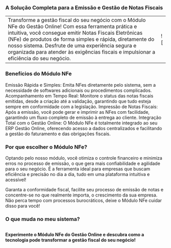 ### A Solução Completa para a Emissão e Gestão de Notas Fiscais

| | |
|-|-|
|Transforme a gestão fiscal do seu negócio com o Módulo NFe do Gestão Online! Com essa ferramenta prática e intuitiva, você consegue emitir Notas Fiscais Eletrônicas (NFe) de produtos de forma simples e rápida, diretamente do nosso sistema. Desfrute de uma experiência segura e organizada para atender às exigências fiscais e impulsionar a eficiência do seu negócio.|![|()



### Benefícios do Módulo NFe

Emissão Rápida e Simples: Emita NFes diretamente pelo sistema, sem a necessidade de softwares adicionais ou procedimentos complicados.
Acompanhamento em Tempo Real: Monitore o status das notas fiscais emitidas, desde a criação até a validação, garantindo que tudo esteja sempre em conformidade com a legislação.
Impressão de Notas Fiscais: Após a emissão, você pode gerar e imprimir as NFes com facilidade, garantindo um fluxo completo de emissão à entrega ao cliente.
Integração Total com o Gestão Online: O Módulo NFe é totalmente integrado ao seu ERP Gestão Online, oferecendo acesso a dados centralizados e facilitando a gestão do faturamento e das obrigações fiscais.

### Por que escolher o Módulo NFe?

Optando pelo nosso módulo, você otimiza o controle financeiro e minimiza erros no processo de emissão, o que gera mais confiabilidade e agilidade para o seu negócio. É a ferramenta ideal para empresas que buscam eficiência e precisão no dia a dia, tudo em uma plataforma intuitiva e acessível!

Garanta a conformidade fiscal, facilite seu processo de emissão de notas e concentre-se no que realmente importa, o crescimento da sua empresa. Não perca tempo com processos burocráticos, deixe o Módulo NFe cuidar disso para você!


### O que muda no meu sistema?

![]()


**Experimente o Módulo NFe do Gestão Online e descubra como a tecnologia pode transformar a gestão fiscal do seu negócio!**